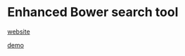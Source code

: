 # Enhanced Bower search tool
[website](http://a0ly.github.io/bowerSearch/)

[demo](http://a0ly.github.io/bowerSearch/demo)
